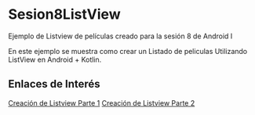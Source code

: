 # Sesion8ListView
Ejemplo de Listview de películas creado para la sesión 8 de Android I

En este ejemplo se muestra como crear un Listado de peliculas Utilizando ListView en Android + Kotlin.


## Enlaces de Interés

[Creación de Listview Parte 1](https://www.youtube.com/watch?v=rGfT_4PJ-Ok)
[Creación de Listview Parte 2](https://www.youtube.com/watch?v=ZGJU4ydBBLI)
